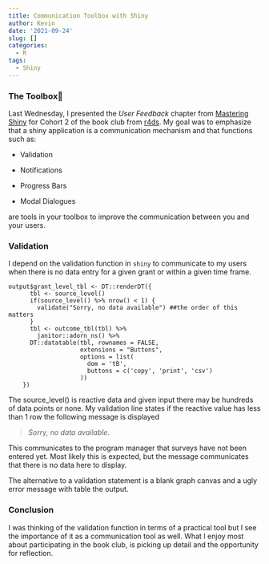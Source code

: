 ```yaml
---
title: Communication Toolbox with Shiny
author: Kevin
date: '2021-09-24'
slug: []
categories:
  - R
tags:
  - Shiny
---
```


### The Toolbox🧰

Last Wednesday, I presented the *User* *Feedback* chapter from [Mastering Shiny](https://mastering-shiny.org/action-feedback.html) for Cohort 2 of the book club from [r4ds](https://r4ds.github.io/bookclub-mshiny/). My goal was to emphasize that a shiny application is a communication mechanism and that functions such as:

-   Validation

-   Notifications

-   Progress Bars

-   Modal Dialogues

are tools in your toolbox to improve the communication between you and your users.

### Validation

I depend on the validation function in `shiny` to communicate to my users when there is no data entry for a given grant or within a given time frame.

    output$grant_level_tbl <- DT::renderDT({
          tbl <- source_level()
          if(source_level() %>% nrow() < 1) {
            validate("Sorry, no data available") ##the order of this matters
          }
          tbl <- outcome_tbl(tbl) %>%
            janitor::adorn_ns() %>%
          DT::datatable(tbl, rownames = FALSE,
                        extensions = "Buttons",
                        options = list(
                          dom = 'tB',
                          buttons = c('copy', 'print', 'csv')
                        ))
        })

The source_level() is reactive data and given input there may be hundreds of data points or none. My validation line states if the reactive value has less than 1 row the following message is displayed

> *Sorry, no data available*.

This communicates to the program manager that surveys have not been entered yet. Most likely this is expected, but the message communicates that there is no data here to display.

The alternative to a validation statement is a blank graph canvas and a ugly error message with table the output.

### Conclusion

I was thinking of the validation function in terms of a practical tool but I see the importance of it as a communication tool as well. What I enjoy most about participating in the book club, is picking up detail and the opportunity for reflection.
